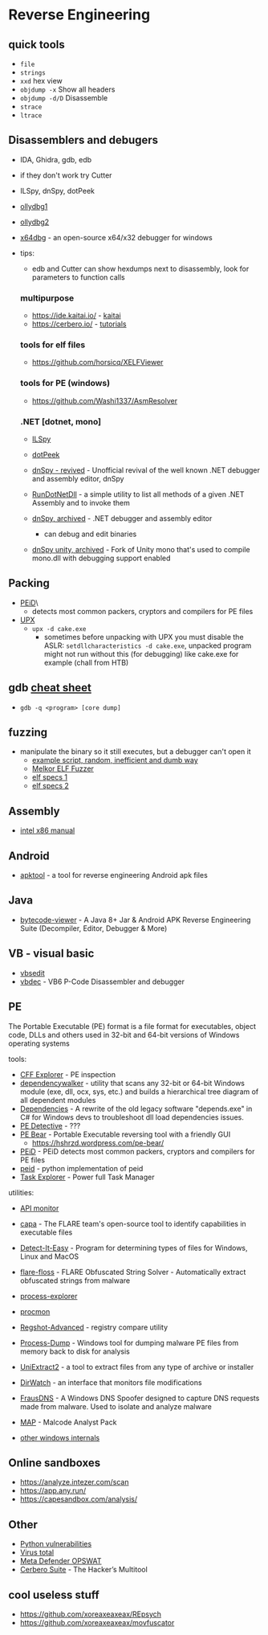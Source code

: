# Reverse Engineering

## quick tools

- `file`
- `strings`
- `xxd` hex view
- `objdump -x` Show all headers
- `objdump -d/D` Disassemble
- `strace`
- `ltrace`

## Disassemblers and debugers

- IDA, Ghidra, gdb, edb
- if they don't work try Cutter
- ILSpy, dnSpy, dotPeek
- [ollydbg1](https://www.ollydbg.de/)
- [ollydbg2](https://www.ollydbg.de/version2.html)
- [x64dbg](https://x64dbg.com/) - an open-source x64/x32 debugger for windows

- tips:

  - edb and Cutter can show hexdumps next to disassembly, look for parameters to function calls

  ### multipurpose

  - https://ide.kaitai.io/ - [kaitai](http://kaitai.io/)
  - https://cerbero.io/ - [tutorials](https://cerbero.io/resources/)

  ### tools for elf files

  - https://github.com/horsicq/XELFViewer

  ### tools for PE (windows)

  - https://github.com/Washi1337/AsmResolver

  ### .NET [dotnet, mono]

  - [ILSpy](https://github.com/icsharpcode/ILSpy)
  - [dotPeek](https://www.jetbrains.com/decompiler/)
  - [dnSpy - revived](https://github.com/dnSpyEx/dnSpy) - Unofficial revival of the well known .NET debugger and assembly editor, dnSpy
  - [RunDotNetDll](https://github.com/enkomio/RunDotNetDll) - a simple utility to list all methods of a given .NET Assembly and to invoke them

  - [dnSpy, archived](https://github.com/dnSpy/dnSpy) - .NET debugger and assembly editor
    - can debug and edit binaries
  - [dnSpy unity, archived](https://github.com/dnSpy/dnSpy-Unity-mono) - Fork of Unity mono that's used to compile mono.dll with debugging support enabled

## Packing

- [PEiD](https://www.aldeid.com/wiki/PEiD)\
  - detects most common packers, cryptors and compilers for PE files
- [UPX](https://github.com/upx/upx)
  - `upx -d cake.exe`
    - sometimes before unpacking with UPX you must disable the ASLR: `setdllcharacteristics -d cake.exe`, unpacked program might not run without this (for debugging) like cake.exe for example (chall from HTB)

## gdb [cheat sheet](./gdb.md)

- `gdb -q <program> [core dump]`

## fuzzing

- manipulate the binary so it still executes, but a debugger can't open it
  - [example script, random, inefficient and dumb way](/other/python/scripts/reverse-engineering/elf-fuzzer.py)
  - [Melkor ELF Fuzzer](https://github.com/IOActive/Melkor_ELF_Fuzzer)
  - [elf specs 1](https://refspecs.linuxfoundation.org/elf/elf.pdf)
  - [elf specs 2](https://www.cs.cmu.edu/afs/cs/academic/class/15213-f00/docs/elf.pdf)

## Assembly

- [intel x86 manual](https://ost2images.s3.amazonaws.com/Arch2001/CourseMaterials/325462-sdm-vol-1-2abcd-3abcd.pdf)

## Android

- [apktool](https://github.com/iBotPeaches/Apktool) - a tool for reverse engineering Android apk files

## Java

- [bytecode-viewer](https://github.com/Konloch/bytecode-viewer) - A Java 8+ Jar & Android APK Reverse Engineering Suite (Decompiler, Editor, Debugger & More)

## VB - visual basic

- [vbsedit](https://www.vbsedit.com/)
- [vbdec](http://sandsprite.com/vbdec/) - VB6 P-Code Disassembler and debugger

## PE

The Portable Executable (PE) format is a file format for executables, object code, DLLs and others used in 32-bit and 64-bit versions of Windows operating systems

tools:

- [CFF Explorer](https://ntcore.com/?page_id=388) - PE inspection
- [dependencywalker](http://www.dependencywalker.com/) - utility that scans any 32-bit or 64-bit Windows module (exe, dll, ocx, sys, etc.) and builds a hierarchical tree diagram of all dependent modules
- [Dependencies](https://github.com/lucasg/Dependencies) - A rewrite of the old legacy software "depends.exe" in C# for Windows devs to troubleshoot dll load dependencies issues.
- [PE Detective](https://ntcore.com/?page_id=367) - ???
- [PE Bear](https://github.com/hasherezade/pe-bear) - Portable Executable reversing tool with a friendly GUI
  - https://hshrzd.wordpress.com/pe-bear/
- [PEiD](https://www.aldeid.com/wiki/PEiD) - PEiD detects most common packers, cryptors and compilers for PE files
- [peid](https://github.com/packing-box/peid) - python implementation of peid
- [Task Explorer](https://github.com/DavidXanatos/TaskExplorer) - Power full Task Manager

utilities:

- [API monitor](http://www.rohitab.com/apimonitor)
- [capa](https://github.com/mandiant/capa) - The FLARE team's open-source tool to identify capabilities in executable files
- [Detect-It-Easy](https://github.com/horsicq/Detect-It-Easy) - Program for determining types of files for Windows, Linux and MacOS
- [flare-floss](https://github.com/mandiant/flare-floss) - FLARE Obfuscated String Solver - Automatically extract obfuscated strings from malware
- [process-explorer](https://learn.microsoft.com/en-us/sysinternals/downloads/process-explorer)
- [procmon](https://learn.microsoft.com/en-us/sysinternals/downloads/procmon)
- [Regshot-Advanced](https://github.com/skydive241/Regshot-Advanced) - registry compare utility
- [Process-Dump](https://github.com/glmcdona/Process-Dump) - Windows tool for dumping malware PE files from memory back to disk for analysis
- [UniExtract2](https://github.com/Bioruebe/UniExtract2) - a tool to extract files from any type of archive or installer
- [DirWatch](https://www.aldeid.com/wiki/SysAnalyzer/DirWatch) - an interface that monitors file modifications
- [FrausDNS](https://github.com/ChrisM09/FrausDNS) - A Windows DNS Spoofer designed to capture DNS requests made from malware. Used to isolate and analyze malware
- [MAP](https://github.com/dzzie/MAP) - Malcode Analyst Pack

- [other windows internals](https://learn.microsoft.com/en-us/sysinternals/)

## Online sandboxes

- https://analyze.intezer.com/scan
- https://app.any.run/
- https://capesandbox.com/analysis/

## Other

- [Python vulnerabilities](./python.md)
- [Virus total](https://www.virustotal.com/gui/home/upload)
- [Meta Defender OPSWAT](https://metadefender.opswat.com/)
- [Cerbero Suite](https://getintopc.com/softwares/analysis/cerbero-suite-advanced-2021-free-download/) - The Hacker’s Multitool

## cool useless stuff

- https://github.com/xoreaxeaxeax/REpsych
- https://github.com/xoreaxeaxeax/movfuscator


